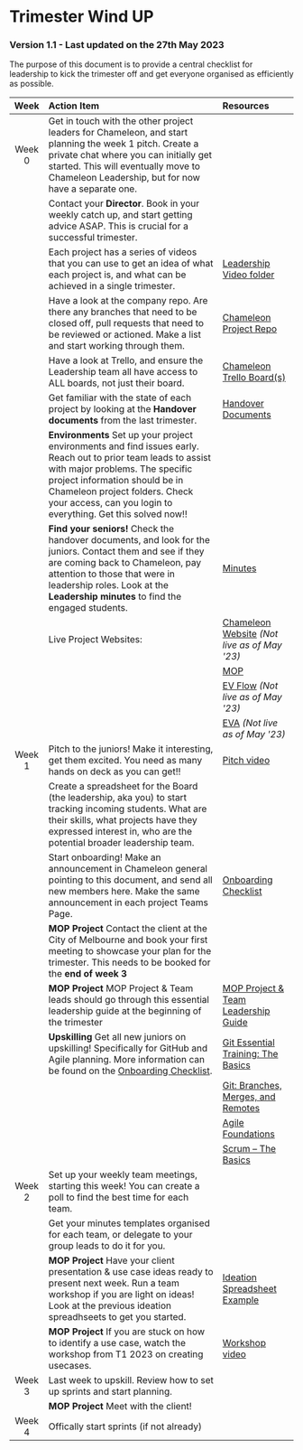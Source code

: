 # Trimester Wind UP

### Version 1.1 - Last updated on the 27th May 2023

The purpose of this document is to provide a central checklist for leadership to kick the trimester off and get everyone organised as efficiently as possible. 

| Week | Action Item | Resources |
|:--:   |:---   |:---   |
| Week 0 | Get in touch with the other project leaders for Chameleon, and start planning the week 1 pitch. Create a private chat where you can initially get started. This will eventually move to Chameleon Leadership, but for now have a separate one. |  |
|  | Contact your **Director**. Book in your weekly catch up, and start getting advice ASAP. This is crucial for a successful trimester. |  |
|  | Each project has a series of videos that you can use to get an idea of what each project is, and what can be achieved in a single trimester. | [Leadership Video folder](https://deakin365.sharepoint.com/:f:/r/sites/Chameleon2-Chameleon-Leadership/Shared%20Documents/Chameleon-%20Leadership/Trimester%201%202023/Showcase_videos?csf=1&web=1&e=RCfxcC) |
|  | Have a look at the company repo. Are there any branches that need to be closed off, pull requests that need to be reviewed or actioned. Make a list and start working through them. | [Chameleon Project Repo](https://github.com/Chameleon-company) |
|  | Have a look at Trello, and ensure the Leadership team all have access to ALL boards, not just their board. | [Chameleon Trello Board(s)](https://trello.com/w/61f33f1ba01de01d88dd1509) |
|  | Get familiar with the state of each project by looking at the **Handover documents** from the last trimester. | [Handover Documents](https://github.com/Chameleon-company/Chameleon-Documents/tree/master/Chameleon%20Handover%20Documents) |
|  | **Environments** Set up your project environments and find issues early. Reach out to prior team leads to assist with major problems. The specific project information should be in Chameleon project folders. Check your access, can you login to everything. Get this solved now!! |  |
|  | **Find your seniors!** Check the handover documents, and look for the juniors. Contact them and see if they are coming back to Chameleon, pay attention to those that were in leadership roles. Look at the **Leadership minutes** to find the engaged students. | [Minutes](https://deakin365.sharepoint.com/:f:/r/sites/Chameleon2-Chameleon-Leadership/Shared%20Documents/Chameleon-%20Leadership/Meetings?csf=1&web=1&e=4B92DO) |
|  | Live Project Websites: | [Chameleon Website]() *(Not live as of May '23)*  |
|  |  | [MOP](https://master-mop-busaytgm.ts.gateway.dev/) |
|  |  | [EV Flow]() *(Not live as of May '23)* |
|  |  | [EVA]() *(Not live as of May '23)* |
| Week 1  | Pitch to the juniors! Make it interesting, get them excited. You need as many hands on deck as you can get!! | [Pitch video](https://deakin365.sharepoint.com/:v:/r/sites/Chameleon2-Chameleon-Leadership/Shared%20Documents/Chameleon-%20Leadership/Trimester%201%202023/Showcase_videos/Chameleon%20for%20the%20Win.mp4?csf=1&web=1&e=hUDVQV) |
|  | Create a spreadsheet for the Board (the leadership, aka you) to start tracking incoming students. What are their skills, what projects have they expressed interest in, who are the potential broader leadership team. |  |
| | Start onboarding! Make an announcement in Chameleon general pointing to this document, and send all new members here. Make the same announcement in each project Teams Page. | [Onboarding Checklist](https://github.com/Chameleon-company/Chameleon-Documents/blob/462c0459425ae67e6b269beed852d6089962d7f2/Chameleon%20Policies%20and%20Guides/New%20Member%20Onboarding%20Checklist.md) |
|  | **MOP Project** Contact the client at the City of Melbourne and book your first meeting to showcase your plan for the trimester. This needs to be booked for the **end of week 3** |  |
|  | **MOP Project** MOP Project & Team leads should go through this essential leadership guide at the beginning of the trimester| [MOP Project & Team Leadership Guide](https://github.com/Chameleon-company/LeadershipTeam/blob/main/Leadership%20Tools/DataScience_Leadership_Guide.md) |
|  | **Upskilling** Get all new juniors on upskilling! Specifically for GitHub and Agile planning. More information can be found on the [Onboarding Checklist](https://github.com/Chameleon-company/Chameleon-Documents/blob/462c0459425ae67e6b269beed852d6089962d7f2/Chameleon%20Policies%20and%20Guides/New%20Member%20Onboarding%20Checklist.md). | [Git Essential Training: The Basics](https://www.linkedin.com/learning/git-essential-training-the-basics/use-git-version-control-software-to-manage-project-code?autoplay=true&resume=false&u=2104084) |
|  |  |  [Git: Branches, Merges, and Remotes](https://www.linkedin.com/learning/git-branches-merges-and-remotes/unlock-powerful-code-management-and-collaboration-tools-in-git?autoplay=true&u=2104084) |
|  |  | [Agile Foundations](https://www.linkedin.com/learning/agile-foundations?u=2104084) |
|  |  | [Scrum – The Basics](https://www.linkedin.com/learning/scrum-the-basics/practicing-scrum-in-your-work-environment?autoplay=true&resume=false&u=2104084) |
| Week 2 | Set up your weekly team meetings, starting this week! You can create a poll to find the best time for each team. |  |
|  | Get your minutes templates organised for each team, or delegate to your group leads to do it for you. |  |
|  | **MOP Project** Have your client presentation & use case ideas ready to present next week. Run a team workshop if you are light on ideas! Look at the previous ideation spreadhseets to get you started. | [Ideation Spreadsheet Example](https://deakin365.sharepoint.com/:f:/r/sites/Chameleon2/Shared%20Documents/City%20Of%20Melbourne/Resources/Ideation?csf=1&web=1&e=JhqnOV) |
|  | **MOP Project** If you are stuck on how to identify a use case, watch the workshop from T1 2023 on creating usecases. | [Workshop video](https://deakin365.sharepoint.com/:v:/s/Chameleon2/EUF1UfqGvt1BvX25FlPS5qMBnTfb5eh8FFX0VRWgHCEdnw?e=WTqltg) |
| Week 3 | Last week to upskill. Review how to set up sprints and start planning. |  |
|  | **MOP Project** Meet with the client! |  |
| Week 4 | Offically start sprints (if not already)  |  |
